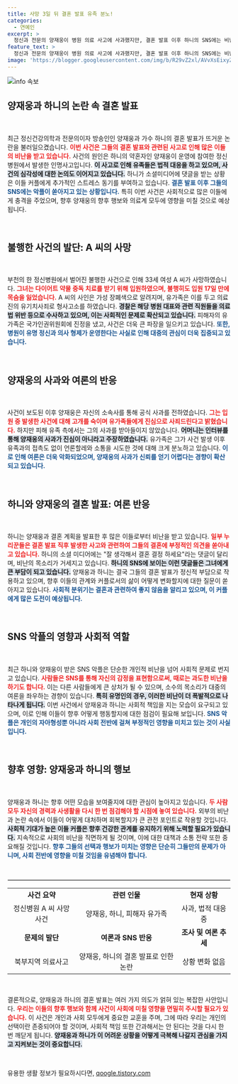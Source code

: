 ```yaml
---
title: 사망 3일 뒤 결혼 발표 유족 분노!
categories:
  - 연예인
excerpt: >
  정신과 전문의 양재웅이 병원 의료 사고에 사과했지만, 결혼 발표 이후 하니의 SNS에는 비난 댓글이 쏟아지고 있다. 유가족은 진정한 사과가 없다고 주장하며 여론이 악화되자 양재웅은 사과를 전했지만, 여전히 비판은 끊이지 않고 있다. 클릭하고 사건의 전말을 확인하세요!
feature_text: >
  정신과 전문의 양재웅이 병원 의료 사고에 사과했지만, 결혼 발표 이후 하니의 SNS에는 비난 댓글이 쏟아지고 있다. 유가족은 진정한 사과가 없다고 주장하며 여론이 악화되자 양재웅은 사과를 전했지만, 여전히 비판은 끊이지 않고 있다. 클릭하고 사건의 전말을 확인하세요!
image: 'https://blogger.googleusercontent.com/img/b/R29vZ2xl/AVvXsEixyZcFfHzMRdzZMjFBmAUKJYCLCGyLL1o632UiGVXcaFdKo_bkvkuCioo0uUKlGfBVcT3P84aROyZIXSBEx3Aw5nCQ3pTgDom1WDC4m8eifvWiAmWEEVb4x6G_l8C0QH225ldMjyaFvpxGEBGNO37VmDTDMHGhJPq73UglMfDca1-0aw/s1600/blogspot.png'
---
```


<p><img src="https://blogger.googleusercontent.com/img/b/R29vZ2xl/AVvXsEixyZcFfHzMRdzZMjFBmAUKJYCLCGyLL1o632UiGVXcaFdKo_bkvkuCioo0uUKlGfBVcT3P84aROyZIXSBEx3Aw5nCQ3pTgDom1WDC4m8eifvWiAmWEEVb4x6G_l8C0QH225ldMjyaFvpxGEBGNO37VmDTDMHGhJPq73UglMfDca1-0aw/s1600/blogspot.png" alt="info 속보" /></p>

<h2 data-ke-size="size26">양재웅과 하니의 논란 속 결혼 발표</h2>

<p data-ke-size="size16">&nbsp;</p>

<p data-ke-size="size16">최근 정신건강의학과 전문의이자 방송인인 양재웅과 가수 하니의 결혼 발표가 뜨거운 논란을 불러일으켰습니다. <b><span style="color: #ee2323;">이번 사건은 그들의 결혼 발표와 관련된 사고로 인해 많은 이들의 비난을 받고 있습니다.</span></b> 사건의 원인은 하니의 약혼자인 양재웅이 운영에 참여한 정신병원에서 발생한 인명사고입니다. <b><span style="background-color: #21538527;">이 사고로 인해 유족들은 법적 대응을 하고 있으며, 사건의 심각성에 대한 논의도 이어지고 있습니다.</span></b> 하니가 소셜미디어에 댓글을 받는 상황은 이들 커플에게 추가적인 스트레스 동기를 부여하고 있습니다. <b><span style="color: #1a5490;">결혼 발표 이후 그들의 SNS에는 악플이 쏟아지고 있는 상황입니다.</span></b> 특히 이번 사건은 사회적으로 많은 이들에게 충격을 주었으며, 향후 양재웅의 향후 행보와 의료계 모두에 영향을 미칠 것으로 예상됩니다.</p>

<p data-ke-size="size16">&nbsp;</p>

<h2 data-ke-size="size26">불행한 사건의 발단: A 씨의 사망</h2>

<p data-ke-size="size16">&nbsp;</p>

<p data-ke-size="size16">부천의 한 정신병원에서 벌어진 불행한 사건으로 인해 33세 여성 A 씨가 사망하였습니다. <b><span style="color: #ee2323;">그녀는 다이어트 약물 중독 치료를 받기 위해 입원하였으며, 불행히도 입원 17일 만에 목숨을 잃었습니다.</span></b> A 씨의 사인은 가성 장폐색으로 알려지며, 유가족은 이를 두고 의료진의 유기치사죄로 형사고소를 하였습니다. <b><span style="background-color: #21538527;">경찰은 해당 병원 대표와 관련 직원들을 의료법 위반 등으로 수사하고 있으며, 이는 사회적인 문제로 확산되고 있습니다.</span></b> 피해자의 유가족은 국가인권위원회에 진정을 냈고, 사건은 더욱 큰 파장을 일으키고 있습니다. <b><span style="color: #1a5490;">또한, 병원이 유명 정신과 의사 형제가 운영한다는 사실로 인해 대중의 관심이 더욱 집중되고 있습니다.</span></b></p>

<p data-ke-size="size16">&nbsp;</p>

<h2 data-ke-size="size26">양재웅의 사과와 여론의 반응</h2>

<p data-ke-size="size16">&nbsp;</p>

<p data-ke-size="size16">사건이 보도된 이후 양재웅은 자신의 소속사를 통해 공식 사과를 전하였습니다. <b><span style="color: #ee2323;">그는 입원 중 발생한 사건에 대해 고개를 숙이며 유가족들에게 진심으로 사죄드린다고 밝혔습니다.</span></b> 하지만 피해 유족 측에서는 그의 사과를 받아들이지 않았습니다. <b><span style="background-color: #21538527;">어머니는 인터뷰를 통해 양재웅의 사과가 진심이 아니라고 주장하였습니다.</span></b> 유가족은 그가 사건 발생 이후 유족과의 접촉도 없이 언론할레와 소통을 시도한 것에 대해 크게 분노하고 있습니다. <b><span style="color: #1a5490;">이로 인해 여론은 더욱 악화되었으며, 양재웅의 사과가 신뢰를 얻기 어렵다는 경향이 확산되고 있습니다.</span></b></p>

<p data-ke-size="size16">&nbsp;</p>

<h2 data-ke-size="size26">하니와 양재웅의 결혼 발표: 여론 반응</h2>

<p data-ke-size="size16">&nbsp;</p>

<p data-ke-size="size16">하니는 양재웅과 결혼 계획을 발표한 후 많은 이들로부터 비난을 받고 있습니다. <b><span style="color: #ee2323;">일부 누리꾼들은 결혼 발표 직후 발생한 사고와 관련하여 그들의 결혼에 부정적인 의견을 쏟아내고 있습니다.</span></b> 하니의 소셜 미디어에는 "잘 생각해서 결혼 결정 하세요"라는 댓글이 달리며, 비난의 목소리가 거세지고 있습니다. <b><span style="background-color: #21538527;">하니의 SNS에 보이는 이런 댓글들은 그녀에게 큰 부담이 되고 있습니다.</span></b> 양재웅과 하니는 결국 그들의 결혼 발표가 정신적 부담으로 작용하고 있으며, 향후 이들의 관계와 커플로서의 삶이 어떻게 변화할지에 대한 질문이 쏟아지고 있습니다. <b><span style="color: #1a5490;">사회적 분위기는 결혼과 관련하여 좋지 않음을 알리고 있으며, 이 커플에게 많은 도전이 예상됩니다.</span></b></p>

<p data-ke-size="size16">&nbsp;</p>

<h2 data-ke-size="size26">SNS 악플의 영향과 사회적 역할</h2>

<p data-ke-size="size16">&nbsp;</p>

<p data-ke-size="size16">최근 하니와 양재웅이 받은 SNS 악플은 단순한 개인적 비난을 넘어 사회적 문제로 번지고 있습니다. <b><span style="color: #ee2323;">사람들은 SNS를 통해 자신의 감정을 표현함으로써, 때로는 과도한 비난을 하기도 합니다.</span></b> 이는 다른 사람들에게 큰 상처가 될 수 있으며, 소수의 목소리가 대중의 여론을 좌우하는 경향이 있습니다. <b><span style="background-color: #21538527;">특히 유명인의 경우, 이러한 비난이 더 폭발적으로 나타나게 됩니다.</span></b> 이번 사건에서 양재웅과 하니는 사회적 책임을 지는 모습이 요구되고 있으며, 이로 인해 이들이 향후 어떻게 행동할지에 대한 점검이 필요해 보입니다. <b><span style="color: #1a5490;">SNS 악플은 개인의 자아형성뿐 아니라 사회 전반에 걸쳐 부정적인 영향을 미치고 있는 것이 사실입니다.</span></b></p>

<p data-ke-size="size16">&nbsp;</p>

<h2 data-ke-size="size26">향후 영향: 양재웅과 하니의 행보</h2>

<p data-ke-size="size16">&nbsp;</p>

<p data-ke-size="size16">양재웅과 하니는 향후 어떤 모습을 보여줄지에 대한 관심이 높아지고 있습니다. <b><span style="color: #ee2323;">두 사람 모두 자신의 경력과 사생활을 다시 한 번 점검해야 할 시점에 놓여 있습니다.</span></b> 외부의 비난과 논란 속에서 이들이 어떻게 대처하며 회복할지가 큰 관전 포인트로 작용할 것입니다. <b><span style="background-color: #21538527;">사회적 기대가 높은 이들 커플은 향후 건강한 관계를 유지하기 위해 노력할 필요가 있습니다.</span></b> 지속적으로 사회의 비난을 직면하게 될 것이며, 이에 대한 대책과 소통 전략 또한 중요해질 것입니다. <b><span style="color: #1a5490;">향후 그들의 선택과 행보가 미치는 영향은 단순히 그들만의 문제가 아니며, 사회 전반에 영향을 미칠 것임을 유념해야 합니다.</span></b></p>

<p data-ke-size="size16">&nbsp;</p>

<hr style="height: 1px; border: 1px solid #ddd;"/>

<table style="width: 100%; border-collapse: collapse; text-align: left;">
    <tr>
        <td style="text-align: center; height: 17px;"><b>사건 요약</b></td>
        <td style="text-align: center; height: 17px;"><b>관련 인물</b></td>
        <td style="text-align: center; height: 17px;"><b>현재 상황</b></td>
    </tr>
    <tr>
        <td style="text-align: center; height: 17px;">정신병원 A 씨 사망 사건</td>
        <td style="text-align: center; height: 17px;">양재웅, 하니, 피해자 유가족</td>
        <td style="text-align: center; height: 17px;">사과, 법적 대응 중</td>
    </tr>
    <tr>
        <td style="text-align: center; height: 17px;"><b>문제의 발단</b></td>
        <td style="text-align: center; height: 17px;"><b>여론과 SNS 반응</b></td>
        <td style="text-align: center; height: 17px;"><b>조사 및 여론 추세</b></td>
    </tr>
    <tr>
        <td style="text-align: center; height: 17px;">북부지역 의료사고</td>
        <td style="text-align: center; height: 17px;">양재웅, 하니의 결혼 발표로 인한 논란</td>
        <td style="text-align: center; height: 17px;">상황 변화 없음</td>
    </tr>
</table>

<p data-ke-size="size16">&nbsp;</p>

<p data-ke-size="size16">결론적으로, 양재웅과 하니의 결혼 발표는 여러 가지 의도가 얽혀 있는 복잡한 사안입니다. <b><span style="color: #ee2323;">우리는 이들의 향후 행보와 함께 사건이 사회에 미칠 영향을 면밀히 주시할 필요가 있습니다.</span></b> 이 사건은 개인과 사회 모두에게 중요한 교훈을 주며, 그에 따라 우리는 개인의 선택이란 존중되어야 할 것이며, 사회적 책임 또한 간과해서는 안 된다는 것을 다시 한 번 깨닫게 됩니다. <b><span style="background-color: #21538527;">양재웅과 하니가 이 어려운 상황을 어떻게 극복해 나갈지 관심을 가지고 지켜보는 것이 중요합니다.</span></b></p>

<p data-ke-size="size16">&nbsp;</p>
유용한 생활 정보가 필요하시다면, <a href="https://qoogle.tistory.com" rel="dofollow">qoogle.tistory.com</a>


